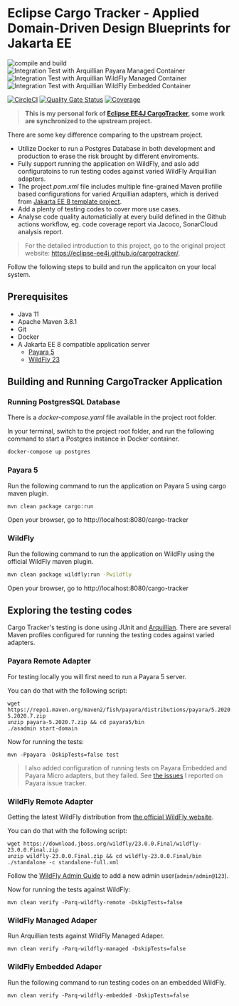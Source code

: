 # Eclipse Cargo Tracker - Applied Domain-Driven Design Blueprints for Jakarta EE

![compile and build](https://github.com/hantsy/cargotracker/workflows/build/badge.svg)
![Integration Test with Arquillian Payara Managed Container](https://github.com/hantsy/cargotracker/workflows/it-with-arq-payara-managed/badge.svg)
![Integration Test with Arquillian WildFly Managed Container](https://github.com/hantsy/cargotracker/workflows/it-with-arq-wildfly-managed/badge.svg)
![Integration Test with Arquillian WildFly Embedded Container](https://github.com/hantsy/cargotracker/workflows/it-with-arq-wildfly-embedded/badge.svg)

[![CircleCI](https://circleci.com/gh/hantsy/cargotracker.svg?style=svg)](https://circleci.com/gh/hantsy/cargotracker)
[![Quality Gate Status](https://sonarcloud.io/api/project_badges/measure?project=hantsy_cargotracker&metric=alert_status)](https://sonarcloud.io/dashboard?id=hantsy_cargotracker)
[![Coverage](https://sonarcloud.io/api/project_badges/measure?project=hantsy_cargotracker&metric=coverage)](https://sonarcloud.io/dashboard?id=hantsy_cargotracker)


> **This is my personal fork of [Eclipse EE4J CargoTracker](https://github.com/eclipse-ee4j/cargotracker), some work are synchronized to the upstream project.**

There are some key difference comparing to the upstream project.

* Utilize Docker to run a Postgres Database in both development and production to erase the risk brought by different enviroments.
* Fully support running the application on WildFly, and aslo add configuratoins to run testing codes against varied WildFly Arquillian adapters.
* The project *pom.xml* file includes multiple fine-grained Maven profille based configurations for varied Arquillian adapters, which is derived from [Jakarta EE 8 template project](https://github.com/hantsy/jakartaee8-starter-boilerplate).
* Add a plenty of testing codes to cover more use cases.
* Analyse code quality automaticially at every build defined in the Github actions workflow, eg. code coverage report via Jacoco, SonarCloud analysis report.

> For the detailed introduction to this project, go to the original project website: https://eclipse-ee4j.github.io/cargotracker/.

Follow the following steps to build and run the applicaiton on your local system.

## Prerequisites

* Java 11
* Apache Maven 3.8.1
* Git
* Docker
* A Jakarta EE 8 compatible application server
  * [Payara 5](https://www.payara.fish/downloads/) 
  * [WildFly 23](https://www.wildfly.org)

## Building and Running CargoTracker Application

### Running PostgresSQL Database

There is a *docker-compose.yaml* file available in the project root folder.

In your terminal, switch to the project root folder, and run the following command to start a Postgres instance in Docker container.

```bash
docker-compose up postgres
```

### Payara 5

Run the following command to run the application on Payara 5 using cargo maven plugin.

```bash
mvn clean package cargo:run
```
Open your browser, go to http://localhost:8080/cargo-tracker

### WildFly 

Run the following command to run the application on WildFly using the official WildFly maven plugin.

```bash
mvn clean package wildfly:run -Pwildfly
```
Open your browser, go to http://localhost:8080/cargo-tracker


## Exploring the testing codes

Cargo Tracker's testing is done using JUnit and [Arquillian](http://arquillian.org/). There are several Maven profiles configured for running the testing codes against varied adapters.

### Payara Remote Adapter

For testing locally you will first need to run a Payara 5 server.

You can do that with the following script:

```shell script
wget https://repo1.maven.org/maven2/fish/payara/distributions/payara/5.2020.7/payara-5.2020.7.zip
unzip payara-5.2020.7.zip && cd payara5/bin
./asadmin start-domain
```

Now for running the tests:

```shell script
mvn -Ppayara -DskipTests=false test
```
> I also added configuration of running tests on Payara Embedded and Payara Micro adapters, but they failed. See [the issues](https://github.com/payara/ecosystem-support/issues/created_by/hantsy) I reported on Payara issue tracker.

###  WildFly Remote Adapter

Getting the latest WildFly distribution from [the official WildFly website](https://www.wildfly.org).

You can do that with the following script:

```shell script
wget https://download.jboss.org/wildfly/23.0.0.Final/wildfly-23.0.0.Final.zip
unzip wildfly-23.0.0.Final.zip && cd wildfly-23.0.0.Final/bin
./standalone -c standalone-full.xml
```

Follow the [WildFly Admin Guide](https://docs.wildfly.org/23/Admin_Guide.html#add-user-utility) to add a new admin user(`admin/admin@123`).

Now for running the tests against WildFly:

```shell script
mvn clean verify -Parq-wildfly-remote -DskipTests=false
```

###  WildFly Managed Adaper

Run Arquillian tests against WildFly Managed Adaper.

```shell script
mvn clean verify -Parq-wildfly-managed -DskipTests=false
```

###  WildFly Embedded Adaper

Run the following command to run testing codes on an embedded WildFly.

```shell script
mvn clean verify -Parq-wildfly-embedded -DskipTests=false
```

